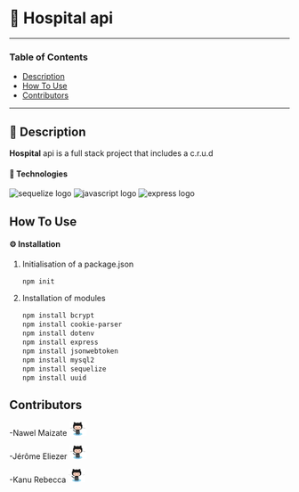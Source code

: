 # 🚀 Hospital api

---

### Table of Contents

- [Description](#description)
- [How To Use](#how-to-use)
- [Contributors](#contributors)

---

## 📖 Description

**Hospital** api is a full stack project that includes a c.r.u.d 

#### 🔬 Technologies

<div>
    <img src="https://img.shields.io/badge/Sequelize-52B0E7?style=for-the-badge&logo=Sequelize&logoColor=white" alt="sequelize logo">
    <img src="https://img.shields.io/badge/JavaScript-323330?style=for-the-badge&logo=javascript&logoColor=F7DF1E" alt="javascript logo"/>
    <img src="https://img.shields.io/badge/Express.js-000000?style=for-the-badge&logo=express&logoColor=white" alt="express logo"/>
  
</div>

## How To Use

#### ⚙️ Installation

1.  Initialisation of a package.json

        npm init

2.  Installation of modules

        npm install bcrypt
        npm install cookie-parser
        npm install dotenv
        npm install express
        npm install jsonwebtoken
        npm install mysql2
        npm install sequelize
        npm install uuid

## Contributors

-<spam>Nawel Maizate</spam> [<img alt="githb link" width="30px" src="./img/Octocat.jpg"/>][nawal] 

-<spam>Jérôme Eliezer</spam> [<img alt="githb link" width="30px" src="./img/Octocat.jpg"/>][jérôme] 

-<spam>Kanu Rebecca</spam> [<img alt="githb link" width="30px" src="./img/Octocat.jpg"/>][rebecca]

<br />
<br />

[nawal]: https://github.com/nawalpro
[jérôme]: https://github.com/jeromeEliezer
[rebecca]: https://github.com/RebeccaRamalho
